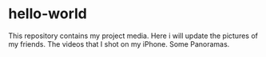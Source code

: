 # hello-world
This repository contains my project media.
Here i will update the pictures of my friends.
The videos that I shot on my iPhone.
Some Panoramas.
